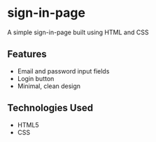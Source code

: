 # sign-in-page

A simple sign-in-page built using HTML and CSS 

## Features

- Email and password input fields
- Login button
- Minimal, clean design

## Technologies Used

- HTML5
- CSS
